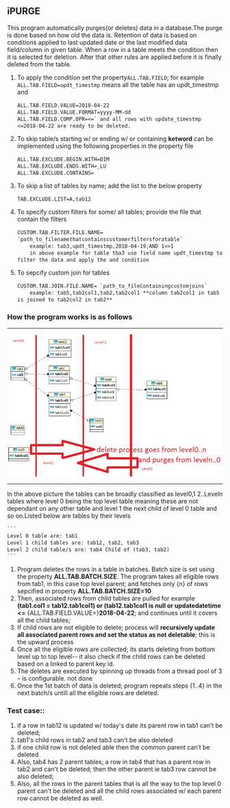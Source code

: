 ## iPURGE
This program automatically purges(or deletes) data in a database.The purge is done based on how old the data is. Retention of data is based on conditions applied to last updated date or the last modified data field/column in given table. When a row in a table meets the condition then it is selected for deletion. After that other rules are applied before it is finally deleted from the table.

1. To apply the condition set the property`ALL.TAB.FIELD`; for example `ALL.TAB.FIELD=updt_timestmp` means all the table has an updt_timestmp and 
    ```
    ALL.TAB.FIELD.VALUE=2018-04-22
    ALL.TAB.FIELD.VALUE.FORMAT=yyyy-MM-dd
    ALL.TAB.FIELD.COMP.OPR=<=` and all rows with update_timestmp <=2018-04-22 are ready to be deleted.
    ```       
2. To skip table/s starting w/ or ending w/ or containing **ketword** can be implemented using the following properties in the property file 
    ```
    ALL.TAB.EXCLUDE.BEGIN.WITH=DIM
    ALL.TAB.EXCLUDE.ENDS.WITH=_LU
    ALL.TAB.EXCLUDE.CONTAINS=
    ```
3. To skip a list of tables by name; add the list to the below property
    ```
    TAB.EXCLUDE.LIST=A,tab12
    ```
4. To specify custom filters for some/ all tables; provide the file that contain the filters
    ``` 
    CUSTOM.TAB.FILTER.FILE.NAME= `path_to_filenamethatcontainscustomerfiltersforatable`
        example: tab3,updt_timestmp,2018-04-19,AND 1<>1 
        in above example for table tba3 use field name updt_timestmp to filter the data and apply the and condition 
    ```
5. To sepcify custom join for tables 
    ```
    CUSTOM.TAB.JOIN.FILE.NAME= `path_to_fileContainingcustomjoins`
        example: tab5,tab2col1,tab2,tab2col1 **column tab2col1 in tab5 is joined to tab2col2 in tab2**
    ```
### How the program works is as follows  

----

<p align="left">
  <img src="https://github.com/gajoseph/purge/blob/master/testschemaER.jpg" width="700"/>
</p>

----

In the above picture the tables can be broadly classified as level0,1 2..Leveln tables where level 0 being the top level table meaning these are not dependant on any other table and level 1 the next child of level 0 table and so on.Listed below are tables by their levels

    ```   
    Level 0 table are: tab1 
    Level 1 child tables are: tab12, tab2, tab3
    Level 2 child table/s are: tab4 Child of (tab3, tab2)
    ```
   
1. Program deletes the rows in a table in batches. Batch size is set using the property **ALL.TAB.BATCH.SIZE**. The program takes all eligible rows from tab1, in this case top level parent; and  fetches only {n} of rows sepcified in property  **ALL.TAB.BATCH.SIZE=10** 
2. Then, associated rows from child tables are pulled for example **(tab1.col1 = tab12.tab1col1) or (tab12.tab1col1 is null or updatedatetime <=** {ALL.TAB.FIELD.VALUE=}**2018-04-22**; and continues until it covers all the child tables; 
2. If child rows are not eligible to delete; process will **recursively update all associated parent rows and set the status as not deletable**; this is the upward process 
3. Once all the eligible rows are collected; its starts deleting from bottom level up to top level-- it also check if the child rows can be deleted based on a linked to parent key id. 
4. The deletes are executed by spinning up threads from a thread pool of 3 – is configurable. not done 
5. Once the 1st batch of data is deleted; program repeats steps {1..4} in the next batch/s untill all the eligible rows are deleted.

### Test case:: 
1)	if a row in tab12 is updated w/ today's date its parent row in tab1 can’t be deleted; 
2)	tab1's child rows in tab2 and tab3 can't be also deleted
3)	if one child row is not deleted able then the common parent can’t be deleted 
4)	Also, tab4 has 2 parent tables; a row in tab4 that has a parent row in tab2 and can't be deleted; then the other parent ie tab3 row cannot be also deleted;
5)	Also, all the rows in the parent tables that is all the way to the top level 0 parent can't be deleted and all the child rows associated w/ each parent row cannot be deleted as well.

